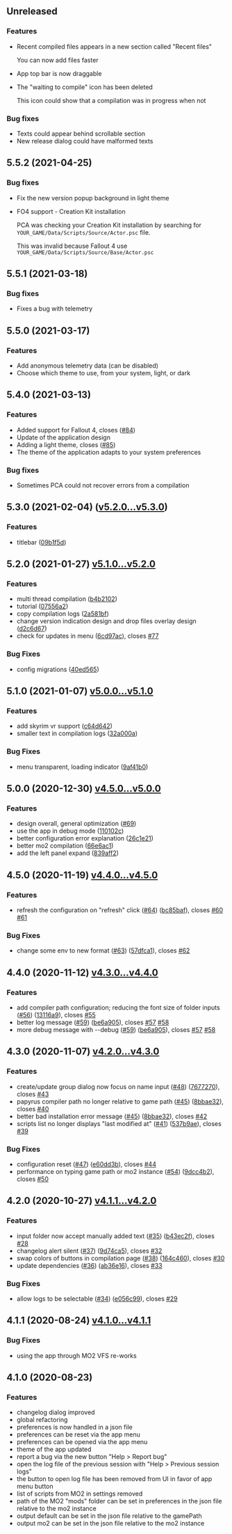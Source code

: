 ## Unreleased

### Features

- Recent compiled files appears in a new section called "Recent files"

  You can now add files faster

- App top bar is now draggable
- The "waiting to compile" icon has been deleted

  This icon could show that a compilation was in progress when not

### Bug fixes

- Texts could appear behind scrollable section
- New release dialog could have malformed texts

## 5.5.2 (2021-04-25)

### Bug fixes

- Fix the new version popup background in light theme

- FO4 support - Creation Kit installation

  PCA was checking your Creation Kit installation by searching for `YOUR_GAME/Data/Scripts/Source/Actor.psc` file.

  This was invalid because Fallout 4 use `YOUR_GAME/Data/Scripts/Source/Base/Actor.psc`

## 5.5.1 (2021-03-18)

### Bug fixes

- Fixes a bug with telemetry

## 5.5.0 (2021-03-17)

### Features

- Add anonymous telemetry data (can be disabled)
- Choose which theme to use, from your system, light, or dark

## 5.4.0 (2021-03-13)

### Features

- Added support for Fallout 4, closes ([#84](https://github.com/Kiyozz/papyrus-compiler-app/issues/84))
- Update of the application design
- Adding a light theme, closes ([#85](https://github.com/Kiyozz/papyrus-compiler-app/issues/85))
- The theme of the application adapts to your system preferences

### Bug fixes

- Sometimes PCA could not recover errors from a compilation

## 5.3.0 (2021-02-04) ([v5.2.0...v5.3.0](https://github.com/Kiyozz/papyrus-compiler-app/compare/v5.2.0...v5.3.0))

### Features

- titlebar ([09b1f5d](https://github.com/Kiyozz/papyrus-compiler-app/commit/09b1f5dd8e85272e49ca29c438209d738ea87e8b))

## 5.2.0 (2021-01-27) [v5.1.0...v5.2.0](https://github.com/Kiyozz/papyrus-compiler-app/compare/v5.1.0...v5.2.0)

### Features

- multi thread compilation ([b4b2102](https://github.com/Kiyozz/papyrus-compiler-app/commit/b4b21027052416ca1dd06a373a2efa50ddece8ee))
- tutorial ([07556a2](https://github.com/Kiyozz/papyrus-compiler-app/commit/07556a259bae04f22edc9541774c2c9267a6d898))
- copy compilation logs ([2a581bf](https://github.com/Kiyozz/papyrus-compiler-app/commit/2a581bff60e3201e77ab9f90111d8bf5f111dc8e))
- change version indication design and drop files overlay design ([d2c6d67](https://github.com/Kiyozz/papyrus-compiler-app/commit/d2c6d67ecbd79f98fa66198fe1f0ecbaac61834c))
- check for updates in menu ([6cd97ac](https://github.com/Kiyozz/papyrus-compiler-app/commit/6cd97ac34d2c8828c61319d09ca97f333217821b)), closes [#77](https://github.com/Kiyozz/papyrus-compiler-app/issues/77)

### Bug Fixes

- config migrations ([40ed565](https://github.com/Kiyozz/papyrus-compiler-app/commit/40ed5650bf5c630e2e9f080dc4141fdada533413))

## 5.1.0 (2021-01-07) [v5.0.0...v5.1.0](https://github.com/Kiyozz/papyrus-compiler-app/compare/v5.0.0...v5.1.0)

### Features

- add skyrim vr support ([c64d642](https://github.com/Kiyozz/papyrus-compiler-app/commit/c64d64284429243893f22a269deaee842410cb64))
- smaller text in compilation logs ([32a000a](https://github.com/Kiyozz/papyrus-compiler-app/commit/32a000ae792c05b94d07bb3e3d30b5525340b0bd))

### Bug Fixes

- menu transparent, loading indicator ([9af41b0](https://github.com/Kiyozz/papyrus-compiler-app/commit/9af41b076dddd2007e73f165983de78e981371e4))

## 5.0.0 (2020-12-30) [v4.5.0...v5.0.0](https://github.com/Kiyozz/papyrus-compiler-app/compare/v4.5.0...v5.0.0)

### Features

- design overall, general optimization ([#69](https://github.com/Kiyozz/papyrus-compiler-app/pull/69))
- use the app in debug mode ([110102c](https://github.com/Kiyozz/papyrus-compiler-app/commit/110102cdcf7a77d3cda1304c1a91a4e70e86ff71))
- better configuration error explanation ([26c1e21](https://github.com/Kiyozz/papyrus-compiler-app/commit/26c1e215857c6b1aa071981643ce6e32da4c3952))
- better mo2 compilation ([66e6ac1](https://github.com/Kiyozz/papyrus-compiler-app/commit/66e6ac10b89240d83ccb84592a30a666fe2fd841))
- add the left panel expand ([839aff2](https://github.com/Kiyozz/papyrus-compiler-app/commit/839aff26c8d99bc103dca5d71b921000aae9d92b))

## 4.5.0 (2020-11-19) [v4.4.0...v4.5.0](https://github.com/Kiyozz/papyrus-compiler-app/compare/v4.4.0...v4.5.0)

### Features

- refresh the configuration on "refresh" click ([#64](https://github.com/Kiyozz/papyrus-compiler-app/issues/64)) ([bc85baf](https://github.com/Kiyozz/papyrus-compiler-app/commit/bc85baf3a9bb614b14b1cc01f50015ae0e711814)), closes [#60](https://github.com/Kiyozz/papyrus-compiler-app/issues/60) [#61](https://github.com/Kiyozz/papyrus-compiler-app/issues/61)

### Bug Fixes

- change some env to new format ([#63](https://github.com/Kiyozz/papyrus-compiler-app/issues/63)) ([57dfca1](https://github.com/Kiyozz/papyrus-compiler-app/commit/57dfca126c03ec97b79779e5f9265d543c601858)), closes [#62](https://github.com/Kiyozz/papyrus-compiler-app/issues/62)

## 4.4.0 (2020-11-12) [v4.3.0...v4.4.0](https://github.com/Kiyozz/papyrus-compiler-app/compare/v4.3.0...v4.4.0)

### Features

- add compiler path configuration; reducing the font size of folder inputs ([#56](https://github.com/Kiyozz/papyrus-compiler-app/issues/56)) ([13116a9](https://github.com/Kiyozz/papyrus-compiler-app/commit/13116a94642f3e1329cf91753f7199959c378db9)), closes [#55](https://github.com/Kiyozz/papyrus-compiler-app/issues/55)
- better log message ([#59](https://github.com/Kiyozz/papyrus-compiler-app/issues/59)) ([be6a905](https://github.com/Kiyozz/papyrus-compiler-app/commit/be6a9059cd90e48eb9316950e4e4501c3a8dda4d)), closes [#57](https://github.com/Kiyozz/papyrus-compiler-app/issues/57) [#58](https://github.com/Kiyozz/papyrus-compiler-app/issues/58)
- more debug message with --debug ([#59](https://github.com/Kiyozz/papyrus-compiler-app/issues/59)) ([be6a905](https://github.com/Kiyozz/papyrus-compiler-app/commit/be6a9059cd90e48eb9316950e4e4501c3a8dda4d)), closes [#57](https://github.com/Kiyozz/papyrus-compiler-app/issues/57) [#58](https://github.com/Kiyozz/papyrus-compiler-app/issues/58)

## 4.3.0 (2020-11-07) [v4.2.0...v4.3.0](https://github.com/Kiyozz/papyrus-compiler-app/compare/v4.2.0...v4.3.0)

### Features

- create/update group dialog now focus on name input ([#48](https://github.com/Kiyozz/papyrus-compiler-app/issues/48)) ([7677270](https://github.com/Kiyozz/papyrus-compiler-app/commit/76772704fee34f91658f5928646f6ff3427c626a)), closes [#43](https://github.com/Kiyozz/papyrus-compiler-app/issues/43)
- papyrus compiler path no longer relative to game path ([#45](https://github.com/Kiyozz/papyrus-compiler-app/issues/45)) ([8bbae32](https://github.com/Kiyozz/papyrus-compiler-app/commit/8bbae32a9be02e3396a3d48323e7ad4f2f50081e)), closes [#40](https://github.com/Kiyozz/papyrus-compiler-app/issues/40)
- better bad installation error message ([#45](https://github.com/Kiyozz/papyrus-compiler-app/issues/45)) ([8bbae32](https://github.com/Kiyozz/papyrus-compiler-app/commit/8bbae32a9be02e3396a3d48323e7ad4f2f50081e)), closes [#42](https://github.com/Kiyozz/papyrus-compiler-app/issues/42)
- scripts list no longer displays "last modified at" ([#41](https://github.com/Kiyozz/papyrus-compiler-app/issues/41)) ([537b9ae](https://github.com/Kiyozz/papyrus-compiler-app/commit/537b9ae80bce8618366873bfe2b6b7f3c11024b6)), closes [#39](https://github.com/Kiyozz/papyrus-compiler-app/issues/39)

### Bug Fixes

- configuration reset ([#47](https://github.com/Kiyozz/papyrus-compiler-app/issues/47)) ([e60dd3b](https://github.com/Kiyozz/papyrus-compiler-app/commit/e60dd3b689811f48e08f5a0d56d0b3b92dc46dac)), closes [#44](https://github.com/Kiyozz/papyrus-compiler-app/issues/44)
- performance on typing game path or mo2 instance ([#54](https://github.com/Kiyozz/papyrus-compiler-app/issues/54)) ([9dcc4b2](https://github.com/Kiyozz/papyrus-compiler-app/commit/9dcc4b2e90748cc7081f2518000c92f672ac6674)), closes [#50](https://github.com/Kiyozz/papyrus-compiler-app/issues/50)

## 4.2.0 (2020-10-27) [v4.1.1...v4.2.0](https://github.com/Kiyozz/papyrus-compiler-app/compare/v4.1.1...v4.2.0)

### Features

- input folder now accept manually added text ([#35](https://github.com/Kiyozz/papyrus-compiler-app/pull/35)) ([b43ec2f](https://github.com/Kiyozz/papyrus-compiler-app/commit/b43ec2ff781ed9e651ef5fdee60c299ba3300108)), closes [#28](https://github.com/Kiyozz/papyrus-compiler-app/issues/28)
- changelog alert silent ([#37](https://github.com/Kiyozz/papyrus-compiler-app/pull/37)) ([9d74ca5](https://github.com/Kiyozz/papyrus-compiler-app/commit/9d74ca58f7560b3503159d0c92e01bbe4986bd83)), closes [#32](https://github.com/Kiyozz/papyrus-compiler-app/issues/32)
- swap colors of buttons in compilation page ([#38](https://github.com/Kiyozz/papyrus-compiler-app/pull/38)) ([164c460](https://github.com/Kiyozz/papyrus-compiler-app/commit/164c4609924f5951c6c6c0e94b67b3e65259c7a8)), closes [#30](https://github.com/Kiyozz/papyrus-compiler-app/issues/30)
- update dependencies ([#36](https://github.com/Kiyozz/papyrus-compiler-app/pull/36)) ([ab36e16](https://github.com/Kiyozz/papyrus-compiler-app/commit/ab36e1676b8e81aa338b096a39e146f3b0568d33)), closes [#33](https://github.com/Kiyozz/papyrus-compiler-app/issues/33)

### Bug Fixes

- allow logs to be selectable ([#34](https://github.com/Kiyozz/papyrus-compiler-app/pull/34)) ([e056c99](https://github.com/Kiyozz/papyrus-compiler-app/commit/e056c9952c89820db7b961f4a68af1d3da5eec3c)), closes [#29](https://github.com/Kiyozz/papyrus-compiler-app/issues/29)

## 4.1.1 (2020-08-24) [v4.1.0...v4.1.1](https://github.com/Kiyozz/papyrus-compiler-app/compare/v4.1.0...v4.1.1)

### Bug Fixes

- using the app through MO2 VFS re-works

## 4.1.0 (2020-08-23)

### Features

- changelog dialog improved
- global refactoring
- preferences is now handled in a json file
- preferences can be reset via the app menu
- preferences can be opened via the app menu
- theme of the app updated
- report a bug via the new button "Help > Report bug"
- open the log file of the previous session with "Help > Previous session logs"
- the button to open log file has been removed from UI in favor of app menu button
- list of scripts from MO2 in settings removed
- path of the MO2 "mods" folder can be set in preferences in the json file relative to the mo2 instance
- output default can be set in the json file relative to the gamePath
- output mo2 can be set in the json file relative to the mo2 instance

